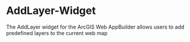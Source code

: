 # AddLayer-Widget
The AddLayer widget for the ArcGIS Web AppBuilder allows users to add predefined layers to the current web map
